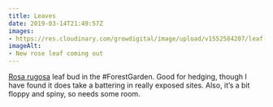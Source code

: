 ```yaml
---
title: Leaves
date: 2019-03-14T21:49:57Z
images: 
- https://res.cloudinary.com/growdigital/image/upload/v1552584207/leaf-96550911.jpg
imageAlt: 
- New rose leaf coming out
---
```


[Rosa rugosa](https://pfaf.org/user/plant.aspx?latinname=Rosa+rugosa) leaf bud in the #ForestGarden. Good for hedging, though I have found it does take a battering in really exposed sites. Also, it’s a bit floppy and spiny, so needs some room.
